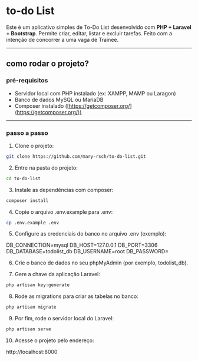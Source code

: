 # to-do List

Este é um aplicativo simples de To-Do List desenvolvido com **PHP + Laravel + Bootstrap**. Permite criar, editar, listar e excluir tarefas. Feito com a intenção de concorrer a uma vaga de Trainee.

---

## como rodar o projeto?

### pré-requisitos

- Servidor local com PHP instalado (ex: XAMPP, MAMP ou Laragon)
- Banco de dados MySQL ou MariaDB
- Composer instalado ([https://getcomposer.org/](https://getcomposer.org/))

---

### passo a passo

1. Clone o projeto:

```bash
git clone https://github.com/mary-rsch/to-do-list.git
```

2. Entre na pasta do projeto:

```bash
cd to-do-list
```

3. Instale as dependências com composer:

```bash
composer install
```

4. Copie o arquivo .env.example para .env:

```bash
cp .env.example .env
```

5. Configure as credenciais do banco no arquivo .env (exemplo):

DB_CONNECTION=mysql
DB_HOST=127.0.0.1
DB_PORT=3306
DB_DATABASE=todolist_db
DB_USERNAME=root
DB_PASSWORD=

6. Crie o banco de dados no seu phpMyAdmin (por exemplo, todolist_db).

7. Gere a chave da aplicação Laravel:

```bash
php artisan key:generate
```

8. Rode as migrations para criar as tabelas no banco:

```bash
php artisan migrate
```

9. Por fim, rode o servidor local do Laravel:

```bash
php artisan serve
```

10. Acesse o projeto pelo endereço:

http://localhost:8000
